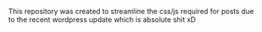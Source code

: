 This repository was created to streamline the css/js required for posts due to the recent wordpress update which is absolute shit xD
